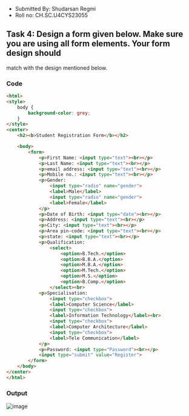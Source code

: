 
- Submitted By: Shudarsan Regmi
- Roll no: CH.SC.U4CYS23055

## Task 4: Design a form given below. Make sure you are using all form elements. Your form design should
match with the design mentioned below.

### Code
```html
<html>
<style>
    body {
        background-color: grey;
    }
</style>
<center>
    <h2><b>Student Registration Form</b></h2>

    <body>
        <form>
            <p>First Name: <input type="text"><br></p>
            <p>Last Name: <input type="text"><br></p>
            <p>email address: <input type="text"><br></p>
            <p>Mobile no.: <input type="text"><br></p>
            <p>Gender:
                <input type="radio" name="gender">
                <label>Male</label>
                <input type="radio" name="gender">
                <label>Female</label>
            </p>
            <p>Date of Birth: <input type="date"><br></p>
            <p>Address: <input type="text"><br></p>
            <p>City: <input type="text"><br></p>
            <p>Area pin-code: <input type="text"><br></p>
            <p>state: <input type="text"><br></p>
            <p>Qualification:
                <select>
                    <option>B.Tech.</option>
                    <option>B.B.A.</option>
                    <option>M.B.A.</option>
                    <option>M.Tech.</option>
                    <option>M.S.</option>
                    <option>B.Comp.</option>
                </select><br>
            <p>Specialisation:
                <input type="checkbox">
                <label>Computer Science</label>
                <input type="checkbox">
                <label>Information Technology</label><br>
                <input type="checkbox">
                <label>Computer Architecture</label>
                <input type="checkbox">
                <label>Tele Communication</label>
            </p>
            <p>Password: <input type="Password"><br></p>
            <input type="submit" value="Register">
        </form>
    </body>
</center>
</html>
```
### Output
![image](https://github.com/user-attachments/assets/adb1732b-da9a-4563-aaa2-193a1a12106a)
